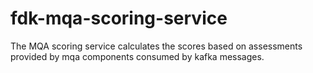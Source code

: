 # fdk-mqa-scoring-service
The MQA scoring service calculates the scores based on assessments provided by mqa components consumed by kafka messages.

